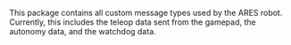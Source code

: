 This package contains all custom message types used by the ARES robot. Currently, this includes the teleop data sent from the gamepad, the autonomy data, and the watchdog data.
